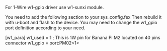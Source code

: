 For 1-Wire w1-gpio driver use w1-sunxi module.

You need to add the following section to your sys_config.fex
Then rebuild it with u-boot and flash to the device.
You may need to change the w1_gpio port definition according to your need.

[w1_para]
w1_used              = 1
; This is 1W pin for Banana Pi M2 located on 40 pins connector 
w1_gpio              = port:PM02<1><default><default><default>
